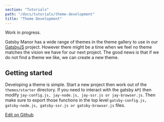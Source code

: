 ```yaml
---
section: "Tutorials"
path: "/docs/tutorials/theme-development"
title: "Theme Development"
---
```


Work in progress.

Gatsby Manor has a wide range of themes in the theme gallery to use in our [GatsbyJS](https://www.gatsbyjs.org/)
project. However there might be a time when we feel no theme matches the
vision we have for our next project. The good news is that if we do not find a theme
we like, we can create a new theme.

## Getting started
Developing a theme is simple. Start a new project then work out
of the `themes/starter` directory. If you need to interact with the gatsby `API`
then modify `jay-config.js, jay-node.js, jay-ssr.js or jay-browser.js`. Then make
sure to export those functions in the top level `gatsby-config.js, gatsby-node.js, gatsby-ssr.js or gatsby-browser.js` files.


[Edit on Github](https://github.com/gatsbymanor/gatsby-manor-docs)
